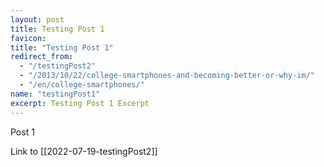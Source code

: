 ```yaml
---
layout: post
title: Testing Post 1
favicon: 
title: "Testing Post 1"
redirect_from: 
  - "/testingPost2"
  - "/2013/10/22/college-smartphones-and-becoming-better-or-why-im/"
  - "/en/college-smartphones/"
name: "testingPost1"
excerpt: Testing Post 1 Excerpt
---
```


Post 1

Link to [[2022-07-19-testingPost2]]